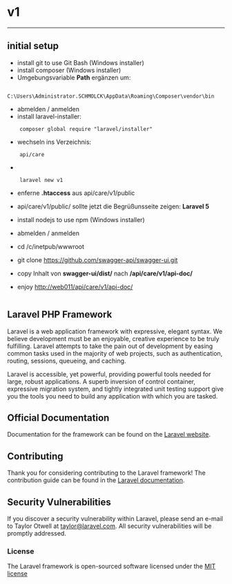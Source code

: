 # v1
- - - -

## initial setup
* install git to use Git Bash (Windows installer)
* install composer (Windows installer)
* Umgebungsvariable __Path__ ergänzen um: 
```
    C:\Users\Administrator.SCHMOLCK\AppData\Roaming\Composer\vendor\bin
```    
* abmelden / anmelden
* install laravel-installer: 
```
    composer global require "laravel/installer"
```
* wechseln ins Verzeichnis:
```
    api/care
```
* 
```
    laravel new v1
```
* enferne __.htaccess__ aus api/care/v1/public
* api/care/v1/public/ sollte jetzt die Begrüßunsseite zeigen: __Laravel 5__


* install nodejs to use npm (Windows installer)
* abmelden / anmelden
* cd /c/inetpub/wwwroot
* git clone https://github.com/swagger-api/swagger-ui.git
* copy Inhalt von __swagger-ui/dist/__ nach __/api/care/v1/api-doc/__
* enjoy <http://web011/api/care/v1/api-doc/>
        
<pre><code></code></pre>

## Laravel PHP Framework

Laravel is a web application framework with expressive, elegant syntax. We believe development must be an enjoyable, creative experience to be truly fulfilling. Laravel attempts to take the pain out of development by easing common tasks used in the majority of web projects, such as authentication, routing, sessions, queueing, and caching.

Laravel is accessible, yet powerful, providing powerful tools needed for large, robust applications. A superb inversion of control container, expressive migration system, and tightly integrated unit testing support give you the tools you need to build any application with which you are tasked.

## Official Documentation

Documentation for the framework can be found on the [Laravel website](http://laravel.com/docs).

## Contributing

Thank you for considering contributing to the Laravel framework! The contribution guide can be found in the [Laravel documentation](http://laravel.com/docs/contributions).

## Security Vulnerabilities

If you discover a security vulnerability within Laravel, please send an e-mail to Taylor Otwell at taylor@laravel.com. All security vulnerabilities will be promptly addressed.

### License

The Laravel framework is open-sourced software licensed under the [MIT license](http://opensource.org/licenses/MIT)
